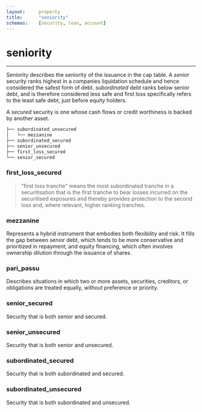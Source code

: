 ```yaml
---
layout:		property
title:		"seniority"
schemas:	[security, loan, account]
---
```


# seniority

---


Seniority describes the seniority of the issuance in the cap table.
A *senior* security ranks highest in a companies liquidation schedule and hence considered the safest form of debt. *subordinated* debt ranks below senior debt, and is therefore considered less safe and first loss specifically refers to the least safe debt, just before equity holders.

A *secured* security is one whose cash flows or credit worthiness is backed by another asset.

```bash
├── subordinated_unsecured
│   └── mezzanine
├── subordinated_secured
├── senior_unsecured
├── first_loss_secured
└── senior_secured

```

### first_loss_secured
> "first loss tranche" means the most subordinated tranche in a securitisation that is the first tranche to bear losses incurred on the securitised exposures and thereby provides protection to the second loss and, where relevant, higher ranking tranches.

### mezzanine
Represents a hybrid instrument that embodies both flexibility and risk. It fills the gap between senior debt, which tends to be more conservative and prioritized in repayment, and equity financing, which often involves ownership dilution through the issuance of shares.

### pari_passu
Describes situations in which two or more assets, securities, creditors, or obligations are treated equally, without preference or priority.

### senior_secured
Security that is both senior and secured.

### senior_unsecured
Security that is both senior and unsecured.

### subordinated_secured
Security that is both subordinated and secured.

### subordinated_unsecured
Security that is both subordinated and unsecured.


